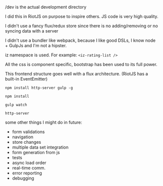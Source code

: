 /dev is the actual development directory

I did this in RiotJS on purpose to inspire others. JS code is very high quality.

I didn't use a fancy flux/redux store since there is no adding/removing or no syncing data with a server

I didn't use a bundler like webpack, because I like good DSLs, I know node + GulpJs and I'm not a hipster.

iz namespace is used. For example: ``` <iz-rating-list /> ```

All the css is component specific, bootstrap has been used to its full power.

This frontend structure goes well with a flux architecture. (RiotJS has a built-in EventEmitter)

``` npm install http-server gulp -g ```

``` npm install ```

``` gulp watch ```

``` http-server ```

some other things I might do in future:
- form validations
- navigation
- store changes
- multiple data set integration
- form generation from js
- tests
- async load order
- real-time comm.
- error reporting
- debugging

